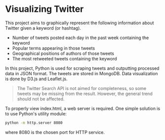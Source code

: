# Visualizing Twitter

This project aims to graphically represent the following information about Twitter given a keyword (or hashtag).

  - Number of tweets posted each day in the past week containing the keyword
  - Popular terms appearing in those tweets
  - Geographical positions of authors of those tweets
  - The most retweeted tweets containing the keyword

In this project, Python is used for scraping tweets and outputting processed data in JSON format. The tweets are stored in MongoDB. Data visualization is done by D3.js and Leaflet.js.

> The Twitter Search API is not aimed for completeness, so some tweets may be missing from the result. However, the general trend should not be affected.

To properly view index.html, a web server is required. One simple solution is to use Python's utility module:
```sh
python -m http.server 8080
```
where 8080 is the chosen port for HTTP service.
